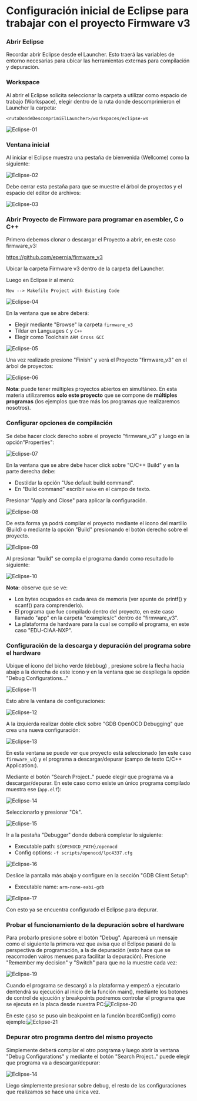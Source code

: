 # Configuración inicial de Eclipse para trabajar con el proyecto Firmware v3

### Abrir Eclipse

Recordar abrir Eclipse desde el Launcher. Esto traerá las variables de entorno necesarias para ubicar las herramientas externas para compilación y depuración.

### Workspace

Al abrir el Eclipse solicita seleccionar la carpeta a utilizar como espacio de trabajo (Workspace), elegir dentro de la ruta donde descomprimieron el Launcher la carpeta:

```
<rutaDondeDescomprimiElLauncher>/workspaces/eclipse-ws
```

![Eclipse-01](Eclipse-Win01.png)

### Ventana inicial

Al iniciar el Eclipse muestra una pestaña de bienvenida (Wellcome) como la siguiente:

![Eclipse-02](Eclipse-Win02.png)

Debe cerrar esta pestaña para que se muestre el árbol de proyectos y el espacio del editor de archivos:

![Eclipse-03](Eclipse-Win03.png)

### Abrir Proyecto de Firmware para programar en asembler, C o C++

Primero debemos clonar o descargar el Proyecto a abrir, en este caso firmware_v3:

https://github.com/epernia/firmware_v3

Ubicar la carpeta Firmware v3 dentro de la carpeta del Launcher. 

Luego en Eclipse ir al menú:

```
New --> Makefile Project with Existing Code
```

![Eclipse-04](Eclipse-Win04.png)

En la ventana que se abre deberá:

- Elegir mediante "Browse" la carpeta ```firmware_v3```
- Tildar en Languages ```C``` y ```C++```
- Elegir como Toolchain ```ARM Cross GCC```

![Eclipse-05](Eclipse-Win05.png)

Una vez realizado presione "Finish" y verá el Proyecto "firmware_v3" en el árbol de proyectos:

![Eclipse-06](Eclipse-Win06.png)

**Nota**: puede tener múltiples proyectos abiertos en simultáneo. En esta materia utilizaremos **solo este proyecto** que se compone de **múltiples programas** (los ejemplos que trae más los programas que realizaremos nosotros).

### Configurar opciones de compilación

Se debe hacer clock derecho sobre el proyecto "firmware_v3" y luego en la opción"Properties":

![Eclipse-07](Eclipse-Win07.png)

En la ventana que se abre debe hacer click sobre "C/C++ Build" y en la parte derecha debe:

- Destildar la opción "Use default build command".
- En "Build command" escribir ```make``` en el campo de texto.

Presionar "Apply and Close" para aplicar la configuración.

![Eclipse-08](Eclipse-Win08.png)

De esta forma ya podrá compilar el proyecto mediante el icono del martillo (Build) o mediante la opción "Build" presionando el botón derecho sobre el proyecto.

![Eclipse-09](Eclipse-Win09.png)

Al presionar "build" se compila el programa dando como resultado lo siguiente:

![Eclipse-10](Eclipse-Win10.png)

**Nota:** observe que se ve: 

- Los bytes ocupados en cada área de memoria (ver apunte de printf() y scanf() para comprenderlo).
- El programa que fue compilado dentro del proyecto, en este caso llamado "app" en la carpeta "examples/c" dentro de "firmware_v3".
- La plataforma de hardware para la cual se compiló el programa, en este caso "EDU-CIAA-NXP".

### Configuración de la descarga y depuración del programa sobre el hardware

Ubique el ícono del bicho verde (debbug) , presione sobre la flecha hacia abajo a la derecha de este icono y en la ventana que se despliega la opción "Debug Configurations..."

![Eclipse-11](Eclipse-Win11.png)

Esto abre la ventana de configuraciones:

![Eclipse-12](Eclipse-Win12.png)

A la izquierda realizar doble click sobre "GDB OpenOCD Debugging" que crea una nueva configuración:

![Eclipse-13](Eclipse-Win13.png)

En esta ventana se puede ver que proyecto está seleccionado (en este caso ```firmware_v3```) y el programa a descargar/depurar (campo de texto C/C++ Application:). 

Mediante el botón "Search Project.." puede elegir que programa va a descargar/depurar. En este caso como existe un único programa compilado muestra ese (```app.elf```):

![Eclipse-14](Eclipse-Win14.png)

Seleccionarlo y presionar "Ok".

![Eclipse-15](Eclipse-Win15.png)

Ir a la pestaña "Debugger" donde deberá completar lo siguiente:

- Executable path: ```${OPENOCD_PATH}/openocd```
- Config options: ```-f scripts/openocd/lpc4337.cfg```

![Eclipse-16](Eclipse-Win16.png)

Deslice la pantalla más abajo y configure en la sección "GDB Client Setup":

- Executable name: ```arm-none-eabi-gdb```

![Eclipse-17](Eclipse-Win17.png)

Con esto ya se encuentra configurado el Eclipse para depurar. 

### Probar el funcionamiento de la depuración sobre el hardware

Para probarlo presione sobre el botón "Debug". Aparecerá un mensaje como el siguiente la primera vez que avisa que el Eclipse pasará de la perspectiva de programación, a la de depuración (esto hace que se reacomoden vairos menues para facilitar la depuración). Presione "Remember my decision" y "Switch" para que no la muestre cada vez:

![Eclipse-19](Eclipse-Win19.png)

Cuando el programa se descargó a la plataforma y empezó a ejecutarlo dentendrá su ejecución al inicio de la función main(), mediante los botones de control de ejcución y breakpoints podremos controlar el programa que se ejecuta en la placa desde nuestra PC:![Eclipse-20](Eclipse-Win20.png)

En este caso se puso uin beakpoint en la función boardConfig() como ejemplo:![Eclipse-21](Eclipse-Win21.png)

### Depurar otro programa dentro del mismo proyecto

Simplemente deberá compilar el otro porgrama y luego abrir la ventana "Debug Configurations" y mediante el botón "Search Project.." puede elegir que programa va a descargar/depurar:

![Eclipse-14](Eclipse-Win14.png)

Liego simplemente presionar sobre debug, el resto de las configuraciones que realizamos se hace una única vez.
